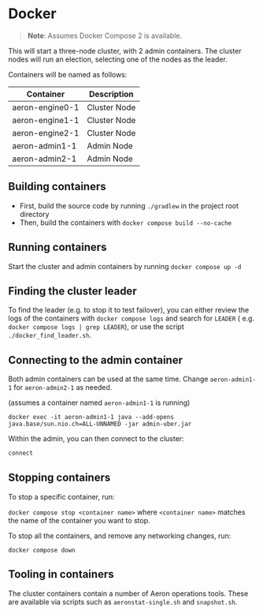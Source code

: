 # Docker

> **Note**: Assumes Docker Compose 2 is available.

This will start a three-node cluster, with 2 admin containers.
The cluster nodes will run an election, selecting one of the nodes as the leader.

Containers will be named as follows:

| Container      | Description  |
|----------------|--------------|
| aeron-engine0-1 | Cluster Node |
| aeron-engine1-1 | Cluster Node |
| aeron-engine2-1 | Cluster Node |
| aeron-admin1-1  | Admin Node   |
| aeron-admin2-1  | Admin Node   |

## Building containers

- First, build the source code by running `./gradlew` in the project root directory
- Then, build the containers with `docker compose build --no-cache`

## Running containers

Start the cluster and admin containers by running `docker compose up -d`

## Finding the cluster leader

To find the leader (e.g. to stop it to test failover), you can either review the logs of the containers with `docker compose logs` and search for `LEADER` (
e.g. `docker compose logs | grep LEADER`), or use the script `./docker_find_leader.sh`.

## Connecting to the admin container

Both admin containers can be used at the same time. Change `aeron-admin1-1` for `aeron-admin2-1` as needed.

(assumes a container named `aeron-admin1-1` is running)

`docker exec -it aeron-admin1-1 java --add-opens java.base/sun.nio.ch=ALL-UNNAMED -jar admin-uber.jar`

Within the admin, you can then connect to the cluster:

```bash
connect
```

## Stopping containers

To stop a specific container, run:

`docker compose stop <container name>` where `<container name>` matches the name of the container you want to stop.

To stop all the containers, and remove any networking changes, run:

`docker compose down`

## Tooling in containers

The cluster containers contain a number of Aeron operations tools. These are available via scripts such as `aeronstat-single.sh` and `snapshot.sh`.
